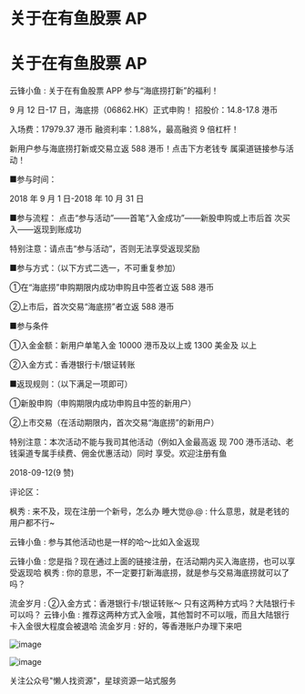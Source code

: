 # 关于在有鱼股票 AP

# 关于在有鱼股票 AP

云锋小鱼 : 关于在有鱼股票 APP 参与“海底捞打新”的福利！

9 月 12 日-17 日，海底捞（06862.HK）正式申购！ 招股价：14.8-17.8 港币

入场费：17979.37 港币 融资利率：1.88%，最高融资 9 倍杠杆！

新用户参与海底捞打新或交易立返 588 港币！点击下方老钱专 属渠道链接参与活动！

■参与时间：

2018 年 9 月 1 日-2018 年 10 月 31 日

■参与流程： 点击“参与活动”——首笔“入金成功”——新股申购或上市后首 次买入——返现到账成功

特别注意：请点击“参与活动”，否则无法享受返现奖励

■参与方式：（以下方式二选一，不可重复参加）

①在“海底捞”申购期限内成功申购且中签者立返 588 港币

②上市后，首次交易“海底捞”者立返 588 港币

■参与条件

①入金金额：新用户单笔入金 10000 港币及以上或 1300 美金及 以上

②入金方式：香港银行卡/银证转账

■返现规则：（以下满足一项即可）

①新股申购（申购期限内成功申购且中签的新用户）

②上市交易（在活动期限内，首次交易“海底捞”的新用户）

特别注意：本次活动不能与我司其他活动（例如入金最高返 现 700 港币活动、老钱渠道专属手续费、佣金优惠活动）同时 享受。欢迎注册有鱼

2018-09-12(9 赞)

评论区：

枫秀 : 来不及，现在注册一个新号，怎么办 睡大觉@.@ : 什么意思，就是老钱的用户都不行~

云锋小鱼 : 参与其他活动也是一样的哈～比如入金返现

云锋小鱼 : 您是指？现在通过上面的链接注册，在活动期内买入海底捞，也可以享受返现哈 枫秀 : 你的意思，不一定要打新海底捞，就是参与交易海底捞就可以了吗？

流金岁月 : ②入金方式：香港银行卡/银证转账～ 只有这两种方式吗？大陆银行卡可以吗？ 云锋小鱼 : 推荐这两种方式入金哦，其他暂时不可以哦，而且大陆银行卡入金很大程度会被退哈 流金岁月 : 好的，等香港账户办理下来吧

![image](img/Image_449.png)

![image](img/Image_450.png)

关注公众号"懒人找资源"，星球资源一站式服务